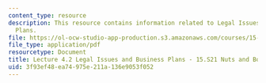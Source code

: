 ```yaml
---
content_type: resource
description: This resource contains information related to Legal Issues and Business
  Plans.
file: https://ol-ocw-studio-app-production.s3.amazonaws.com/courses/15-s21-nuts-and-bolts-of-business-plans-january-iap-2014/3f93ef48ea74975e211a136e9053f052_MIT15_S21IAP14_Session4.2.pdf
file_type: application/pdf
resourcetype: Document
title: Lecture 4.2 Legal Issues and Business Plans - 15.S21 Nuts and Bolts IAP 2014
uid: 3f93ef48-ea74-975e-211a-136e9053f052
---
```

